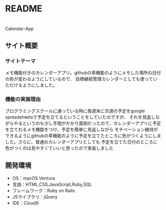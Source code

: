 # README

# <!--ここにアプリ名を入力-->
Calendar-App
​
## サイト概要
### サイトテーマ
<!--何を『目的』とし、どのような『分類』なのかを簡潔に書く-->
メモ機能付きのカレンダーアプリ。githubの草機能のようにメモした場所の日付の色が変わるようにしているので、
目標継続管理カレンダーとしても使っていただけるようにしました。

### 機能の実装理由
プログラミングスクールに通っている時に毎週末に次週の予定をgoogle spreadsheetsで予定を立てるということをしていたのですが、
それを見返しながらやるというのも少し手間がかかり面倒だったので、カレンダーアプリに予定を立てれるメモ機能をつけ、予定を簡単に見返しながら
モチベーション維持ができるようにgithubの草機能のように予定を立てたところに色がつくようにしました。さらに、普通のカレンダーアプリとしても
予定を立てた日付のところに色がつくのは見やすくていいと思ったので実装しました

## 開発環境
- OS：macOS Ventura
- 言語：HTML,CSS,JavaScript,Ruby,SQL
- フレームワーク：Ruby on Rails
- JSライブラリ：jQuery
- IDE：Cloud9

